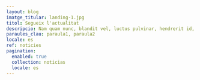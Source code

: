 ```yaml
---
layout: blog
imatge_titular: landing-1.jpg
titol: Segueix l'actualitat
descripcio: Nam quam nunc, blandit vel, luctus pulvinar, hendrerit id, lorem.
paraules_clau: paraula1, paraula2
locale: es
ref: noticies
pagination:
  enabled: true
  collection: noticias
  locale: es
---
```

